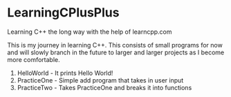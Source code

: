# LearningCPlusPlus
Learning C++ the long way with the help of learncpp.com

This is my journey in learning C++. This consists of small programs for now and will slowly branch in the future to larger and larger projects as I become more comfortable.

1. HelloWorld - It prints Hello World!
2. PracticeOne - Simple add program that takes in user input
3. PracticeTwo - Takes PracticeOne and breaks it into functions
